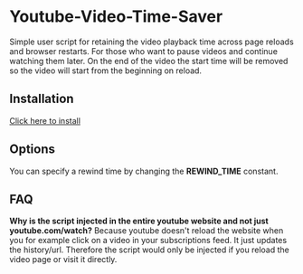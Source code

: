 
# Youtube-Video-Time-Saver
Simple user script for retaining the video playback time across page reloads and browser restarts. For those who want to pause videos and continue watching them later.
On the end of the video the start time will be removed so the video will start from the beginning on reload.

## Installation
[Click here to install]( https://raw.githubusercontent.com/Robbendebiene/Youtube-Video-Time-Saver/master/youtube-video-time-saver.user.js)

## Options
You can specify a rewind time by changing the **REWIND_TIME** constant.

## FAQ
**Why is the script injected in the entire youtube website and not just youtube.com/watch?**
Because youtube doesn't reload the website when you for example click on a video in your subscriptions feed. It just updates the history/url. Therefore the script would only be injected if you reload the video page or visit it directly.

